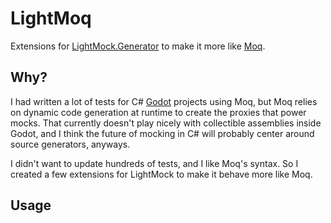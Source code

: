 # LightMoq

Extensions for [LightMock.Generator] to make it more like [Moq].

## Why?

I had written a lot of tests for C# [Godot] projects using Moq, but Moq relies on dynamic code generation at runtime to create the proxies that power mocks. That currently doesn't play nicely with collectible assemblies inside Godot, and I think the future of mocking in C# will probably center around source generators, anyways.

I didn't want to update hundreds of tests, and I like Moq's syntax. So I created a few extensions for LightMock to make it behave more like Moq.

## Usage

<!-- Credits -->
[Godot]: https://godotengine.org
[LightMock.Generator]: https://github.com/anton-yashin/LightMock.Generator
[Moq]: https://github.com/moq/moq4
